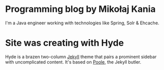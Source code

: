 # Programming blog by Mikołaj Kania
I'm a Java engineer working with technologies like Spring, Solr & Ehcache.


# Site was creating with Hyde

Hyde is a brazen two-column [Jekyll](http://jekyllrb.com) theme that pairs a prominent sidebar with uncomplicated content. It's based on [Poole](http://getpoole.com), the Jekyll butler.